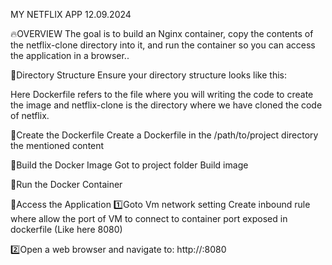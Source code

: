 MY NETFLIX APP
12.09.2024


🔥OVERVIEW
The goal is to build an Nginx container, copy the contents of the netflix-clone directory into it, and run the container so you can access the application in a browser..

📌Directory Structure
Ensure your directory structure looks like this:

Here Dockerfile refers to the file where you will writing the code to create the image and netflix-clone is the directory where we have cloned the code of netflix.

📌Create the Dockerfile
Create a Dockerfile in the /path/to/project directory the mentioned content

📌Build the Docker Image
Got to project folder
Build image

📌Run the Docker Container

📌Access the Application
1️⃣Goto Vm network setting
Create inbound rule where allow the port of VM to connect to container port exposed in dockerfile (Like here 8080)

2️⃣Open a web browser and navigate to:
http://<publicip-of-vm>:8080




